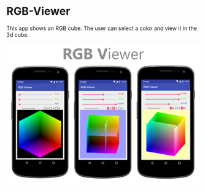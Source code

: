 # RGB-Viewer
This app shows an RGB cube. The user can select a color and view it in the 3d cube.

![RGBViewer screenshots](./screenshots/MainScreenshot.png?raw=true)
